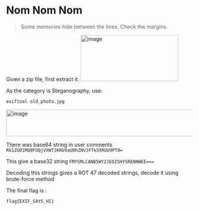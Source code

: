 # Nom Nom Nom
> Some memories hide between the lines. Check the margins.

Given a zip file, first extract it.
<img width="264" height="125" alt="image" src="https://github.com/user-attachments/assets/fffac4e3-b44f-43ec-bb7f-ba8a4edcdcc7" />

As the category is Steganography, use:
```bash
exiftool old_photo.jpg
```
<img width="635" height="72" alt="image" src="https://github.com/user-attachments/assets/418fd790-6af8-4cff-9a13-2bae43e371d4" />

There was base64 string in user comments
`Rk1ZU01MQ0FOQjVXWTJKRU9aU0hZNVJFTk5XRUU9PT0=`

This give a base32 string
`FMYSMLCANB5WY2JEOZSHY5RENNWEE===`

Decoding this strings gives a ROT 47 decoded strings, decode it using brute-force method

The final flag is :
```bash
flag{EXIF_SAYS_HI}
```
